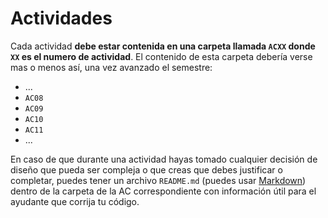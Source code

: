 # Actividades

Cada actividad **debe estar contenida en una carpeta llamada `ACXX` donde `XX` es el numero de actividad**. El contenido de esta carpeta debería verse mas o menos así, una vez avanzado el semestre:

* ...
* `AC08`
* `AC09`
* `AC10`
* `AC11`
* ...

En caso de que durante una actividad hayas tomado cualquier decisión de diseño que pueda ser compleja o que creas que debes justificar o completar, puedes tener un archivo `README.md` (puedes usar [Markdown](https://github.com/adam-p/markdown-here/wiki/Markdown-Cheatsheet)) dentro de la carpeta de la AC correspondiente con información útil para el ayudante que corrija tu código.